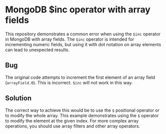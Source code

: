 # MongoDB $inc operator with array fields

This repository demonstrates a common error when using the `$inc` operator in MongoDB with array fields. The `$inc` operator is intended for incrementing numeric fields, but using it with dot notation on array elements can lead to unexpected results.

## Bug

The original code attempts to increment the first element of an array field (`arrayField.0`).  This is incorrect. `$inc` will not work in this way.

## Solution

The correct way to achieve this would be to use the `$` positional operator or to modify the whole array. This example demonstrates using the `$` operator to modify the element at the given index.  For more complex array operations, you should use array filters and other array operators.